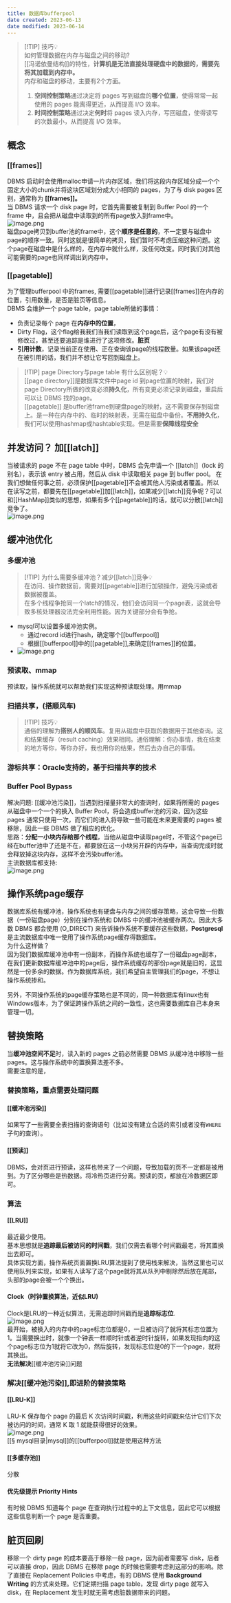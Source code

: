 ```yaml
---
title: 数据库bufferpool
date created: 2023-06-13
date modified: 2023-06-14
---
```


> [!TIP] 技巧💡  
> 如何管理数据在内存与磁盘之间的移动?  
>  [[冯诺依曼结构]]的特性，**计算机是无法直接处理硬盘中的数据的，需要先将其加载到内存中。**  
>  内存和磁盘的移动，主要有2个方面。
>  1. **空间控制策略**通过决定将 pages 写到磁盘的**哪个位置**，使得常常一起使用的 pages 能离得更近，从而提高 I/O 效率。
>  2. **时间控制策略**通过决定**何时**将 pages 读入内存，写回磁盘，使得读写的次数最小，从而提高 I/O 效率。

## 概念

### [[frames]]

DBMS 启动时会使用malloc申请一片内存区域，我们将这段内存区域分成一个个固定大小的chunk并将这块区域划分成大小相同的 pages，为了与 disk pages 区别，通常称为 **[[frames]]。**  
当 DBMS 请求一个 disk page 时，它首先需要被复制到 Buffer Pool 的一个 frame 中，且会把从磁盘中读取到的所有page放入到frame中。  
![image.png](http://image.clickear.top/20230613165400.png)  
磁盘page拷贝到buffer池的frame中，这个**顺序是任意的**，不一定要与磁盘中page的顺序一致。同时这就是很简单的拷贝，我们暂时不考虑压缩这种问题。这个page在磁盘中是什么样的，在内存中就什么样，没任何改变。同时我们对其他可能需要的page也同样调出到内存中。

### [[pagetable]]

为了管理bufferpool 中的frames, 需要[[pagetable]]进行记录[[frames]]在内存的位置，引用数量，是否是脏页等信息。  
DBMS 会维护一个 page table，page table所做的事情：

- 负责记录每个 page 在**内存中的位置**，
- Dirty Flag，这个flag给我我们当我们读取到这个page后，这个page有没有被修改过，甚至还要追踪是谁进行了这项修改。**脏页**
- **引用计数**，记录当前正在使用、正在查询该page的线程数量。如果该page还在被引用的话，我们并不想让它写回到磁盘上。

> [!TIP] page Directory与page table 有什么区别呢？💡  
>  [[page directory]]是数据库文件中page id 到page位置的映射，我们对page Directory所做的改变必须**持久化**，所有变更必须记录到磁盘，重启后可以让 DBMS 找的page。  
>  [[pagetable]] 是buffer池frame到硬盘page的映射，这不需要保存到磁盘上。是一种在内存中的、临时的映射表，无需在磁盘中备份。**不用持久化**，我们可以使用hashmap或hashtable实现。但是需要**保障线程安全**

## 并发访问？ 加[[latch]]

当被请求的 page 不在 page table 中时，DBMS 会先申请一个 [[latch]]（lock 的别名），表示该 entry 被占用，然后从 disk 中读取相关 page 到 buffer pool。 在我们想做任何事之前，必须保护[[pagetable]]不会被其他人污染或者覆盖。所以在读写之前，都要先在[[pagetable]]加[[latch]]，如果减少[[latch]]竞争呢？可以和[[HashMap]]类似的思想，如果有多个[[pagetable]]的话，就可以分散[[latch]]竞争了。  
![image.png](http://image.clickear.top/20230613172052.png)

## 缓冲池优化

### 多缓冲池

> [!TIP] 为什么需要多缓冲池？减少[[latch]]竞争💡  
>  在访问、操作数据前，需要对[[pagetable]]进行加锁操作，避免污染或者数据被覆盖。  
>  在多个线程争抢同一个latch的情况，他们会访问同一个page表，这就会导致多核处理器没法完全利用性能。因为关键部分会有争抢。

+ mysql可以设置多缓冲池实例。
	+ 通过record id进行hash，确定哪个[[bufferpool]]
	+ 根据[[bufferpool]]中的[[pagetable]],来确定[[frames]]的位置。
+ ![image.png](http://image.clickear.top/20230613175035.png)

### 预读取、mmap

预读取，操作系统就可以帮助我们实现这种预读取处理。用mmap

### 扫描共享，(搭顺风车)

> [!TIP] 技巧💡  
> 通俗的理解为**搭别人的顺风车**。复用从磁盘中获取的数据用于其他查询。这和结果缓存（result caching）效果相同。通俗理解：你办事情，我在结束的地方等你，等你办好，我也用你的结果，然后去办自己的事情。

### 游标共享：Oracle支持的，基于扫描共享的技术

### Buffer Pool Bypass

解决问题: [[缓冲池污染]]，当遇到扫描量非常大的查询时，如果将所需的 pages 从磁盘中一个一个的换入 Buffer Pool，将会造成buffer池的污染，因为这些 pages 通常只使用一次，而它们的进入将导致一些可能在未来更需要的 pages 被移除，因此一些 DBMS 做了相应的优化。  
思路：**分配一小块内存给那个线程**，当他从磁盘中读取page时，不管这个page已经在buffer池中了还是不在，都要放在这一小块另开辟的内存中，当查询完成时就会释放掉这块内存，这样不会污染buffer池。  
主流数据库都支持:  
![image.png](http://image.clickear.top/20230613175501.png)

## 操作系统page缓存

数据库系统有缓冲池，操作系统也有硬盘与内存之间的缓存策略，这会导致一份数据（一份磁盘page）分别在操作系统和 DMBS 中的缓冲池被缓存两次。因此大多数 DBMS 都会使用 (O_DIRECT) 来告诉操作系统不要缓存这些数据，**Postgresql**是主流数据库中唯一使用了操作系统page缓存得数据库。  
为什么这样做？  
因为我们数据库缓冲池中有一份副本，而操作系统也缓存了一份磁盘page副本，在我们更新数据库缓冲池中的page后，操作系统缓存的那份page就是旧的，这显然是一份多余的数据。作为数据库系统，我们希望自主管理我们的page，不想让操作系统掺和。

另外，不同操作系统的page缓存策略也是不同的，同一种数据库有linux也有Windows版本，为了保证跨操作系统之间的一致性，这也需要数据库自己本身来管理一切。

## 替换策略

当**缓冲池空间不足**时，读入新的 pages 之前必然需要 DBMS 从缓冲池中移除一些pages。这与操作系统中的置换算法差不多。  
需要注意的是，

### 替换策略，重点需要处理问题

#### [[缓冲池污染]]

如果写了一些需要全表扫描的查询语句（比如没有建立合适的索引或者没有`WHERE`子句的查询）。

#### [[预读]]

DBMS，会对页进行预读，这样也带来了一个问题，导致加载的页不一定都是被用到。为了区分哪些是热数据。将冷热页进行分离。预读的页，都放在冷数据区即可。

### 算法

#### [[LRU]]

最近最少使用。  
基本思想就是**追踪最后被访问的时间戳**，我们仅需去看哪个时间戳最老，将其置换出去即可。  
具体实现方面，操作系统页面置换LRU算法提到了使用栈来解决，当然这里也可以使用队列来实现，如果有人读写了这个page就将其从队列中剔除然后放在尾部，头部的page会被一个个换出。

#### Clock（时钟置换算法，近似LRU)

Clock是LRU的一种近似算法，无需追踪时间戳而是**追踪标志位**.  
![image.png](http://image.clickear.top/20230613184440.png)  
最开始，被换入的内存中的page标志位都是0，一旦被访问了就将其标志位置为1。当需要换出时，就像一个钟表一样顺时针或者逆时针旋转，如果发现指向的这个page标志位为1就将它改为0，然后旋转，发现标志位是0的下一个page，就将其换出。  
**无法解决**[[缓冲池污染]]问题

### 解决[[缓冲池污染]],即进阶的替换策略

#### [[LRU-K]]  

LRU-K 保存每个 page 的最后 K 次访问时间戳，利用这些时间戳来估计它们下次被访问的时间，通常 K 取 1 就能获得很好的效果。  
![image.png](http://image.clickear.top/20230613184610.png)  
[[§ mysql目录|mysql]]的[[bufferpool]]就是使用这种方法

#### [[多缓存池]]

分散

#### 优先级提示 Priority Hints

有时候 DBMS 知道每个 page 在查询执行过程中的上下文信息，因此它可以根据这些信息判断一个 page 是否重要。

## 脏页回刷

移除一个 dirty page 的成本要高于移除一般 page，因为前者需要写 disk，后者可以直接 drop，因此 DBMS 在移除 page 的时候也需要考虑到这部分的影响。除了直接在 Replacement Policies 中考虑，有的 DBMS 使用 **Background Writing** 的方式来处理。它们定期扫描 page table，发现 dirty page 就写入 disk，在 Replacement 发生时就无需考虑脏数据带来的问题。

